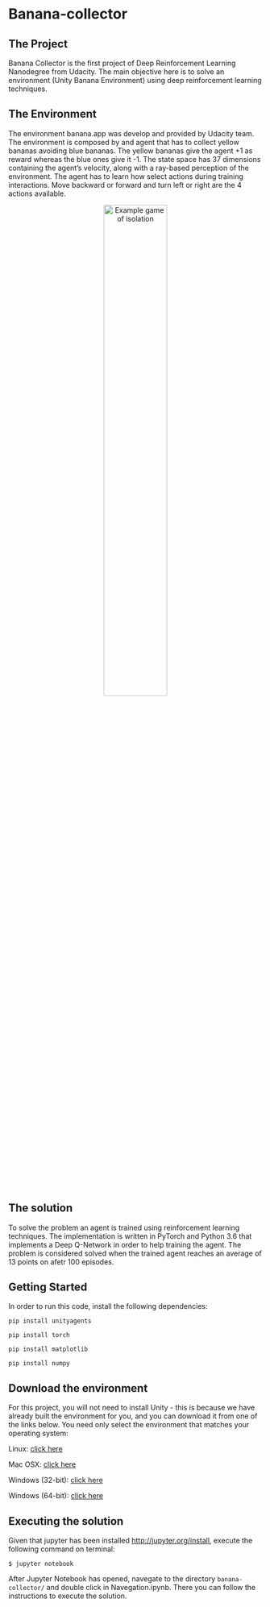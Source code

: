 # Banana-collector

## The Project
Banana Collector is the first project of Deep Reinforcement Learning Nanodegree from Udacity.
The main objective here is to solve an environment (Unity Banana Environment) using deep reinforcement learning techniques.


## The Environment
The environment banana.app was develop and provided by Udacity team. The environment is composed by and agent that has to collect yellow bananas avoiding blue bananas. The yellow bananas give the agent +1 as reward whereas the blue ones give it -1. The state space has 37 dimensions containing the agent’s velocity, along with a ray-based perception of the environment. The agent has to learn how select actions during training interactions. Move backward or forward and turn left or right are the 4 actions available.

<p align="center"><img src="https://user-images.githubusercontent.com/10624937/42135619-d90f2f28-7d12-11e8-8823-82b970a54d7e.gif" alt="Example game of isolation" width="50%" style="middle"></p>

## The solution
To solve the problem an agent is trained using reinforcement learning techniques. The implementation is written in PyTorch and Python 3.6 that implements a Deep Q-Network in order to help training the agent. The problem is considered solved when the trained agent reaches an average of 13 points on afetr 100 episodes.


## Getting Started
In order to run this code, install the following dependencies:

`pip install unityagents`

`pip install torch`

`pip install matplotlib`

`pip install numpy`

## Download the environment
For this project, you will not need to install Unity - this is because we have already built the environment for you, and you can download it from one of the links below. You need only select the environment that matches your operating system:

Linux: [click here](https://s3-us-west-1.amazonaws.com/udacity-drlnd/P1/Banana/Banana_Linux.zip)

Mac OSX: [click here](https://s3-us-west-1.amazonaws.com/udacity-drlnd/P1/Banana/Banana.app.zip)

Windows (32-bit): [click here](https://s3-us-west-1.amazonaws.com/udacity-drlnd/P1/Banana/Banana_Windows_x86.zip)

Windows (64-bit): [click here](https://s3-us-west-1.amazonaws.com/udacity-drlnd/P1/Banana/Banana_Windows_x86_64.zip)

## Executing the solution
Given that jupyter has been installed http://jupyter.org/install, execute the following command on terminal:
```shell
$ jupyter notebook
```
After Jupyter Notebook has opened, navegate to the directory `banana-collector/` and double click in Navegation.ipynb. There you can follow the instructions to execute the solution. 

